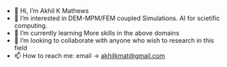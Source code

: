 - 👋 Hi, I’m Akhil K Mathews
- 👀 I’m interested in DEM-MPM/FEM coupled Simulations. AI for scietific computing.
- 🌱 I’m currently learning More skills in the above domains
- 💞️ I’m looking to collaborate with anyone who wish to research in this field
- 📫 How to reach me: email -> akhilkmat@gmail.com

<!---
akhilkmat/akhilkmat is a ✨ special ✨ repository because its `README.md` (this file) appears on your GitHub profile.
You can click the Preview link to take a look at your changes.
--->
